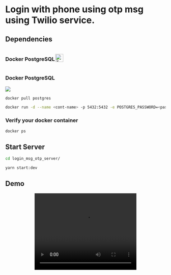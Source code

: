 
# Login with phone using otp msg using Twilio service.

## Dependencies
<div style="display:flex; align-items:center;">
    <h3>Docker PostgreSQL</h2>
    <img src="https://static-00.iconduck.com/assets.00/postgresql-icon-1987x2048-v2fkmdaw.png" alt="Texto alternativo" width="25" style="margin-left: 2px;">
</div>

### Docker PostgreSQL 
![](https://cdn.iconscout.com/icon/free/png-256/free-postgresql-11-1175122.png)
```bash
docker pull postgres
```
```bash
docker run -d --name <cont-name> -p 5432:5432 -e POSTGRES_PASSWORD=<password> postgres
```

### Verify your docker container
```bash
docker ps
```

## Start Server
```bash
cd login_msg_otp_server/
```

```bash
yarn start:dev
```

## Demo
<div style="text-align:center;">
    <video width="320" height="240" controls>
        <source src="demo_login_otp.mp4" type="video/mp4">
        Your browser does not support the video tag.
    </video>
</div>